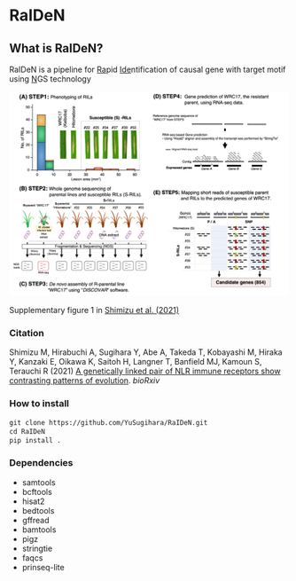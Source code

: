 # RaIDeN

## What is RaIDeN?
RaIDeN is a pipeline for <u>Ra</u>pid <u>Ide</u>ntification of causal gene with target motif using <u>N</u>GS technology

<img src="https://github.com/YuSugihara/RaIDeN/blob/master/images/Fig.S1.png" width=800>

Supplementary figure 1 in [Shimizu et al. (2021)](https://www.biorxiv.org/content/10.1101/2021.09.01.458560v1)

### Citation
Shimizu M, Hirabuchi A, Sugihara Y, Abe A, Takeda T, Kobayashi M, Hiraka Y, Kanzaki E, Oikawa K, Saitoh H, Langner T, Banfield MJ, Kamoun S, Terauchi R (2021) [A genetically linked pair of NLR immune receptors show contrasting patterns of evolution](https://www.biorxiv.org/content/10.1101/2021.09.01.458560v1). _bioRxiv_

### How to install
```
git clone https://github.com/YuSugihara/RaIDeN.git
cd RaIDeN
pip install .
```

### Dependencies
- samtools
- bcftools
- hisat2
- bedtools
- gffread
- bamtools
- pigz
- stringtie
- faqcs
- prinseq-lite
